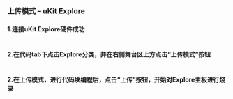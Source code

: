 
###  上传模式 – uKit Explore

#### 1.连接uKit Explore硬件成功
![]()

#### 2.在代码tab下点击Explore分类，并在右侧舞台区上方点击“上传模式”按钮
![]()

#### 2.在上传模式，进行代码块编程后，点击“上传”按钮，开始对Explore主板进行烧录
![]()
